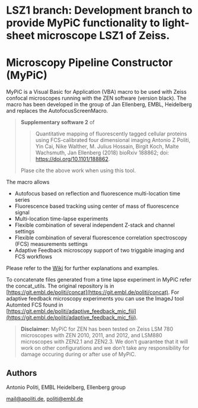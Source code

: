 # LSZ1 branch: Development branch to provide MyPiC functionality to light-sheet microscope LSZ1 of Zeiss.

# Microscopy Pipeline Constructor (MyPiC)




MyPiC is a Visual Basic for Application (VBA) macro to be used with Zeiss confocal microscopes running with the ZEN software (version black). The macro has been developed in the group of Jan Ellenberg, EMBL, Heidelberg and replaces the AutofocusScreenMacro.

> **Supplementary software 2** of 
>>  Quantitative mapping of fluorescently tagged cellular proteins using FCS-calibrated four dimensional imaging
Antonio Z Politi, Yin Cai, Nike Walther, M. Julius Hossain, Birgit Koch, Malte Wachsmuth, Jan Ellenberg (2018)
bioRxiv 188862; doi: https://doi.org/10.1101/188862.
> 
> Plase cite the above work when using this tool.

The macro allows  

* Autofocus based on reflection and fluorescence multi-location time series
* Fluorescence based tracking using center of mass of fluorescence signal
* Multi-location time-lapse experiments
* Flexible combination of several independent Z-stack and channel settings
* Flexible combination of several fluorescence correlation spectroscopy (FCS) measurements settings
* Adaptive Feedback microscopy support of two triggable imaging and FCS workflows

Please refer to the [Wiki](https://git.embl.de/politi/mypic/wikis/home) for further explanations 
and examples.

To concatenate files generated from a time lapse experiment in MyPiC refer the concat_utils. The original repository is in [https://git.embl.de/politi/concat](https://git.embl.de/politi/concat).
For adaptive feedback microscopy experiments you can use the ImageJ tool Automted FCS found in [https://git.embl.de/politi/adaptive_feedback_mic_fiji](https://git.embl.de/politi/adaptive_feedback_mic_fiji).


> **Disclaimer:**
> MyPiC for ZEN has been tested on Zeiss LSM 780 microscopes with ZEN 2010, 2011, and 2012, and LSM880 microscopes with ZEN2.1 and ZEN2.3. We don’t guarantee that it will work on other configurations and we don’t take any responsibility for damage occuring during or after use of MyPiC.

## Authors  
Antonio Politi, EMBL Heidelberg, Ellenberg group

mail@apoliti.de, politi@embl.de




